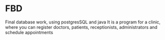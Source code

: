 # FBD
Final database work, using postgresSQL and java
It is a program for a clinic, where you can register doctors, patients, receptionists, administrators and schedule appointments
